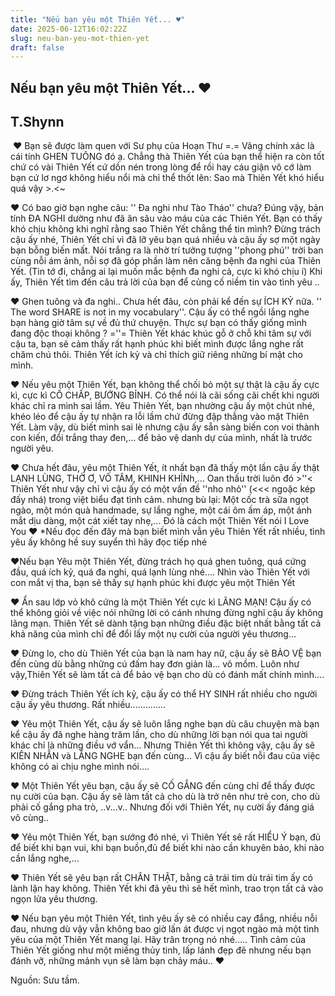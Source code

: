 ```yaml
---
title: "Nếu bạn yêu một Thiên Yết... ♥"
date: 2025-06-12T16:02:22Z
slug: neu-ban-yeu-mot-thien-yet
draft: false
---
```


## Nếu bạn yêu một Thiên Yết... ♥

## T.Shynn

​​ ​♥ Bạn sẽ được làm quen với Sư phụ của Hoạn Thư =.= Vâng chính xác là cái tính GHEN TUÔNG đó ạ. Chẳng thà Thiên Yết của bạn thể hiện ra còn tốt chứ có vài Thiên Yết cứ dồn nén trong lòng để rồi hay cáu giận vô cớ làm bạn cứ lơ ngơ không hiểu nổi mà chỉ thể thốt lên: Sao mà Thiên Yết khó hiểu quá vậy >.<~
 
♥ Có bao giờ bạn nghe câu: '' Đa nghi như Tào Tháo'' chưa? Đúng vậy, bản tính ĐA NGHI dường như đã ăn sâu vào máu của các Thiên Yết. Bạn có thấy khó chịu không khi nghĩ rằng sao Thiên Yết chẳng thể tin mình? Đừng trách cậu ấy nhé, Thiên Yết chỉ vì đã lỡ yêu bạn quá nhiều và cậu ấy sợ một ngày bạn bỗng biến mất. Nói trắng ra là nhờ trí tưởng tượng ''phong phú'' trời ban cùng nỗi ám ảnh, nỗi sợ đã góp phần làm nên căng bệnh đa nghi của Thiên Yết. (Tin tớ đi, chẳng ai lại muốn mắc bệnh đa nghi cả, cực kì khó chịu í) Khi ấy, Thiên Yết tìm đến câu trả lời của bạn để củng cố niềm tin vào tình yêu ..
 
♥ Ghen tuông và đa nghi.. Chưa hết đâu, còn phải kể đến sự ÍCH KỶ nữa. '' The word SHARE is not in my vocabulary''. Cậu ấy có thể ngồi lắng nghe bạn hàng giờ tâm sự về đủ thứ chuyện. Thực sự bạn có thấy giống mình đang độc thoại không ? =''= Thiên Yết khác khúc gỗ ở chỗ khi tâm sự với cậu ta, bạn sẽ cảm thấy rất hạnh phúc khi biết mình được lắng nghe rất chăm chú thôi. Thiên Yết ích kỷ và chỉ thích giữ riêng những bí mật cho mình.
 
♥ Nếu yêu một Thiên Yết, bạn không thể chối bỏ một sự thật là cậu ấy cực kì, cực kì CỐ CHẤP, BƯỚNG BỈNH. Có thể nói là cãi sống cãi chết khi người khác chỉ ra mình sai lầm. Yêu Thiên Yết, bạn nhường cậu ấy một chút nhé, khéo léo để cậu ấy tự nhận ra lỗi lầm chứ đừng đập thẳng vào mặt Thiên Yết. Làm vậy, dù biết mình sai lè nhưng cậu ấy sẵn sàng biến con voi thành con kiến, đổi trắng thay đen,... để bảo vệ danh dự của mình, nhất là trước người yêu.
 
♥ Chưa hết đâu, yêu một Thiên Yết, ít nhất bạn đã thấy một lần cậu ấy thật LẠNH LÙNG, THỜ Ơ, VÔ TÂM, KHINH KHỈNh,... Oan thấu trời luôn đó >''< Thiên Yết như vậy chỉ vì cậu ấy có một vấn đề ''nho nhỏ'' (<<< ngoặc kép đấy nhá) trong việt biểu đạt tình cảm. nhưng bù lại: Một cốc trà sữa ngọt ngào, một món quà handmade, sự lắng nghe, một cái ôm ấm áp, một ánh mắt dịu dàng, một cát xiết tay nhẹ,... Đó là cách một Thiên Yết nói I Love You ♥ *Nếu đọc đến đây mà bạn biết mình vẫn yêu Thiên Yết rất nhiều, tình yêu ấy không hề suy suyển thì hãy đọc tiếp nhé 
 
♥Nếu bạn Yêu một Thiên Yết, đừng trách họ quá ghen tuông, quá cứng đầu, quá ích kỷ, quá đa nghi, quá lạnh lùng nhé.... Nhìn vào Thiên Yết với con mắt vị tha, bạn sẽ thấy sự hạnh phúc khi được yêu một Thiên Yết
 
♥ Ẩn sau lớp vỏ khô cứng là một Thiên Yết cực kì LÃNG MẠN! Cậu ấy có thể không giỏi về việc nói những lời có cánh nhưng đừng nghĩ cậu ấy không lãng mạn. Thiên Yết sẽ dành tặng bạn những điều đặc biệt nhất bằng tất cả khả năng của mình chỉ để đổi lấy một nụ cười của người yêu thương...
 
♥ Đừng lo, cho dù Thiên Yết của bạn là nam hay nữ, cậu ấy sẽ BẢO VỆ bạn đến cùng dù bằng những cú đấm hay đơn giản là... võ mồm. Luôn như vậy,Thiên Yết sẽ làm tất cả để bảo vệ bạn cho dù có đánh mất chính mình....
 
♥ Đừng trách Thiên Yết ích kỷ, cậu ấy có thể HY SINH rất nhiều cho người cậu ấy yêu thương. Rất nhiều..............
 
♥ Yêu một Thiên Yết, cậu ấy sẽ luôn lắng nghe bạn dù câu chuyện mà bạn kể cậu ấy đã nghe hàng trăm lần, cho dù những lời bạn nói qua tai người khác chỉ là những điều vớ vẩn... Nhưng Thiên Yết thì không vậy, cậu ấy sẽ KIÊN NHẪN và LẮNG NGHE bạn đến cùng... Vì cậu ấy biết nỗi đau của việc không có ai chịu nghe mình nói....
 
♥ Một Thiên Yết yêu bạn, cậu ấy sẽ CỐ GẮNG đến cùng chỉ để thấy được nụ cười của bạn. Cậu ấy sẽ làm tất cả cho dù là trở nên như trẻ con, cho dù phải cố gắng pha trò, ..v...v.. Nhưng đối với Thiên Yết, nụ cười ấy đáng giá vô cùng..
 
♥ Yêu một Thiên Yết, bạn sướng đó nhé, vì Thiên Yết sẽ rất HIỂU Ý bạn, đủ để biết khi bạn vui, khi bạn buồn,đủ để biết khi nào cần khuyên bảo, khi nào cần lắng nghe,...
 
♥ Thiên Yết sẽ yêu bạn rất CHÂN THẬT, bằng cả trái tim dù trái tim ấy có lành lặn hay không. Thiên Yết khi đã yêu thì sẽ hết mình, trao trọn tất cả vào ngọn lửa yêu thương.
 
♥ Nếu bạn yêu một Thiên Yết, tình yêu ấy sẽ có nhiều cay đắng, nhiều nỗi đau, nhưng dù vậy vẫn không bao giờ lấn át được vị ngọt ngào mà một tình yêu của một Thiên Yết mang lại. Hãy trân trọng nó nhé..... Tình cảm của Thiên Yết giống như một miếng thủy tinh, lấp lánh đẹp đẽ nhưng nếu bạn đánh vỡ, những mảnh vụn sẽ làm bạn chảy máu.. ♥
 
 
Nguồn: Sưu tầm.